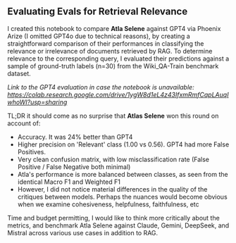 <h2>Evaluating Evals for Retrieval Relevance</h2>

I created this notebook to compare **Atla Selene** against GPT4 via Phoenix Arize (I omitted GPT4o due to technical reasons), by creating a straightforward comparison of their performances in classifying the relevance or irrelevance of documents retrieved by RAG. To determine relevance to the corresponding query, I evaluated their predictions against a sample of ground-truth labels (n=30) from the Wiki_QA-Train benchmark dataset.

*Link to the GPT4 evaluation in case the notebook is unavailable:
https://colab.research.google.com/drive/1ygW8d1eL4z43IfxmRmfCapLAuqIwhoWI?usp=sharing*

TL;DR it should come as no surprise that **Atlas Selene** won this round on account of:
- Accuracy. It was 24% better than GPT4
- Higher precision on 'Relevant' class (1.00 vs 0.56). GPT4 had more False Positives.
- Very clean confusion matrix, with low misclassification rate (False Positive / False Negative both minimal)
- Atla's performance is more balanced between classes, as seen from the identical Macro F1 and Weighted F1
- However, I did not notice material differences in the quality of the critiques between models. Perhaps the nuances would become obvious when we examine cohesiveness, helpfulness, faithfulness, etc

Time and budget permitting, I would like to think more critically about the metrics, and benchmark Atla Selene against Claude, Gemini, DeepSeek, and Mistral across various use cases in addition to RAG. 
